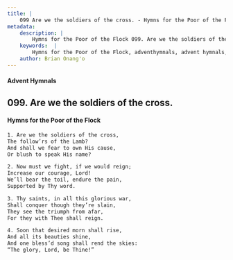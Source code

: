 ```yaml
---
title: |
    099 Are we the soldiers of the cross. - Hymns for the Poor of the Flock
metadata:
    description: |
        Hymns for the Poor of the Flock 099. Are we the soldiers of the cross.. Are we the soldiers of the cross, The follow’rs of the Lamb? And shall we fear to own His cause, Or blush to speak His name? 
    keywords:  |
        Hymns for the Poor of the Flock, adventhymnals, advent hymnals, Are we the soldiers of the cross., Are we the soldiers of the cross,, 
    author: Brian Onang'o
---
```


#### Advent Hymnals
## 099. Are we the soldiers of the cross.
####  Hymns for the Poor of the Flock

```txt
1. Are we the soldiers of the cross,
The follow’rs of the Lamb?
And shall we fear to own His cause,
Or blush to speak His name?

2. Now must we fight, if we would reign;
Increase our courage, Lord!
We’ll bear the toil, endure the pain, 
Supported by Thy word.

3. Thy saints, in all this glorious war,
Shall conquer though they’re slain, 
They see the triumph from afar,
For they with Thee shall reign.

4. Soon that desired morn shall rise,
And all its beauties shine,
And one bless’d song shall rend the skies: 
“The glory, Lord, be Thine!”
```
